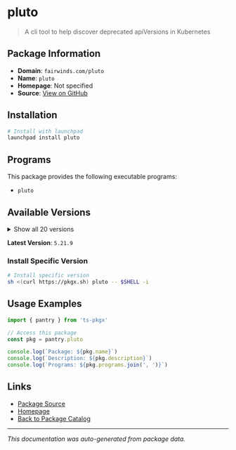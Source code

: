 # pluto

> A cli tool to help discover deprecated apiVersions in Kubernetes

## Package Information

- **Domain**: `fairwinds.com/pluto`
- **Name**: `pluto`
- **Homepage**: Not specified
- **Source**: [View on GitHub](https://github.com/pkgxdev/pantry/tree/main/projects/fairwinds.com/pluto/package.yml)

## Installation

```bash
# Install with launchpad
launchpad install pluto
```

## Programs

This package provides the following executable programs:

- `pluto`

## Available Versions

<details>
<summary>Show all 20 versions</summary>

- `5.21.9`, `5.21.8`, `5.21.7`, `5.21.6`, `5.21.4`
- `5.21.3`, `5.21.2`, `5.21.1`, `5.21.0`, `5.20.3`
- `5.20.2`, `5.20.1`, `5.20.0`, `5.19.4`, `5.19.3`
- `5.19.2`, `5.19.1`, `5.19.0`, `5.18.6`, `5.18.5`

</details>

**Latest Version**: `5.21.9`

### Install Specific Version

```bash
# Install specific version
sh <(curl https://pkgx.sh) pluto -- $SHELL -i
```

## Usage Examples

```typescript
import { pantry } from 'ts-pkgx'

// Access this package
const pkg = pantry.pluto

console.log(`Package: ${pkg.name}`)
console.log(`Description: ${pkg.description}`)
console.log(`Programs: ${pkg.programs.join(', ')}`)
```

## Links

- [Package Source](https://github.com/pkgxdev/pantry/tree/main/projects/fairwinds.com/pluto/package.yml)
- [Homepage](#)
- [Back to Package Catalog](../../../package-catalog.md)

---

*This documentation was auto-generated from package data.*
